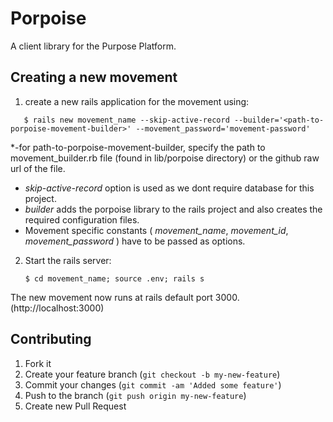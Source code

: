 # Porpoise

A client library for the Purpose Platform.

## Creating a new movement

1. create a new rails application for the movement using:

~~~~~~~~~
   $ rails new movement_name --skip-active-record --builder='<path-to-porpoise-movement-builder>' --movement_password='movement-password'
~~~~~~~~~~
   *-for path-to-porpoise-movement-builder, specify the path to movement_builder.rb file (found in lib/porpoise directory) or the github raw url of the file.
 
   * _skip-active-record_ option is used as we dont require database for this project.
   * _builder_ adds the porpoise library to the rails project and also creates the required configuration files.
   * Movement specific constants ( _movement_name_, _movement_id_, _movement_password_ ) have to be passed as options.

2. Start the rails server:

   `$ cd movement_name; source .env; rails s`

 The new movement now runs at rails default port 3000. (http://localhost:3000)

## Contributing

1. Fork it
2. Create your feature branch (`git checkout -b my-new-feature`)
3. Commit your changes (`git commit -am 'Added some feature'`)
4. Push to the branch (`git push origin my-new-feature`)
5. Create new Pull Request
